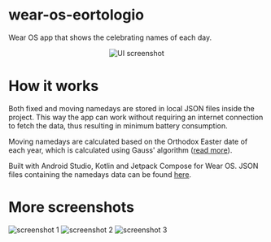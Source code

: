 # wear-os-eortologio
Wear OS app that shows the celebrating names of each day.

<p align="center">
  <img src="https://i.imgur.com/czBJh6g.png" alt="UI screenshot">
 </p>

# How it works
Both fixed and moving namedays are stored in local JSON files inside the project. This way the app can work without requiring an internet connection to fetch the data, thus resulting in minimum battery consumption.

Moving namedays are calculated based on the Orthodox Easter date of each year, which is calculated using Gauss' algorithm ([read more](https://www.geeksforgeeks.org/how-to-calculate-the-easter-date-for-a-given-year-using-gauss-algorithm/)).

Built with Android Studio, Kotlin and Jetpack Compose for Wear OS. JSON files containing the namedays data can be found [here](https://github.com/stavros-melidoniotis/greek-namedays).

# More screenshots

![screenshot 1](https://i.imgur.com/XiLVC2q.png)
![screenshot 2](https://i.imgur.com/SWVGv4G.png)
![screenshot 3](https://i.imgur.com/APWmZbg.png)
